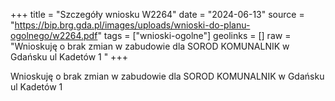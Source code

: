 +++
title = "Szczegóły wniosku W2264"
date = "2024-06-13"
source = "https://bip.brg.gda.pl/images/uploads/wnioski-do-planu-ogolnego/w2264.pdf"
tags = ["wnioski-ogolne"]
geolinks = []
raw = "Wnioskuję o brak zmian w zabudowie dla SOROD KOMUNALNIK w Gdańsku ul Kadetów 1 "
+++

Wnioskuję o brak zmian w zabudowie dla SOROD KOMUNALNIK w Gdańsku ul
Kadetów 1



